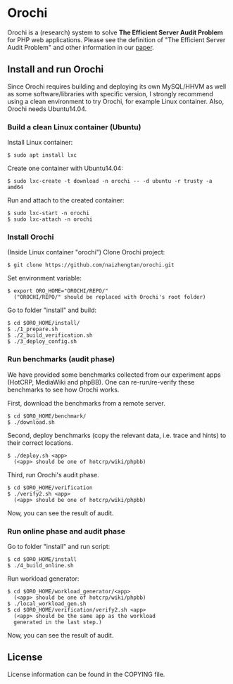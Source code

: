 Orochi
======

Orochi is a (research) system to solve **The Efficient Server Audit Problem**
for PHP web applications.
Please see the definition of "The Efficient Server Audit Problem" and other information
in our [paper](https://cs.nyu.edu/~mwalfish/papers/ssco-sosp17.pdf).

Install and run Orochi
----------------------

Since Orochi requires building and deploying its own MySQL/HHVM 
as well as some software/libraries with specific version, I strongly 
recommend using a clean environment to try Orochi, for example
Linux container. Also, Orochi needs Ubuntu14.04.

### Build a clean Linux container (Ubuntu)

Install Linux container:

    $ sudo apt install lxc

Create one container with Ubuntu14.04:

    $ sudo lxc-create -t download -n orochi -- -d ubuntu -r trusty -a amd64

Run and attach to the created container:

    $ sudo lxc-start -n orochi
    $ sudo lxc-attach -n orochi


### Install Orochi

(Inside Linux container "orochi")
Clone Orochi project:

    $ git clone https://github.com/naizhengtan/orochi.git

Set environment variable:

    $ export ORO_HOME="OROCHI/REPO/"
      ("OROCHI/REPO/" should be replaced with Orochi's root folder)

Go to folder "install" and build:

    $ cd $ORO_HOME/install/
    $ ./1_prepare.sh
    $ ./2_build_verification.sh
    $ ./3_deploy_config.sh


### Run benchmarks (audit phase)

We have provided some benchmarks collected from our
experiment apps (HotCRP, MediaWiki and phpBB). One can
re-run/re-verify these benchmarks to see how Orochi works.

First, download the benchmarks from a remote server.

    $ cd $ORO_HOME/benchmark/
    $ ./download.sh

Second, deploy benchmarks (copy the relevant data, i.e. trace and hints)
to their correct locations.

    $ ./deploy.sh <app>
      (<app> should be one of hotcrp/wiki/phpbb)

Third, run Orochi's audit phase.

    $ cd $ORO_HOME/verification
    $ ./verify2.sh <app>
      (<app> should be one of hotcrp/wiki/phpbb)

Now, you can see the result of audit.


### Run online phase and audit phase

Go to folder "install" and run script:

    $ cd $ORO_HOME/install
    $ ./4_build_online.sh

Run workload generator:

    $ cd $ORO_HOME/workload_generator/<app>
      (<app> should be one of hotcrp/wiki/phpbb)
    $ ./local_workload_gen.sh
    $ cd $ORO_HOME/verification/verify2.sh <app>
      (<app> should be the same app as the workload
      generated in the last step.) 

Now, you can see the result of audit.


License
-------

License information can be found in the COPYING file.
